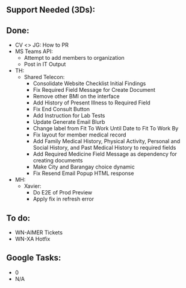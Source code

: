 ## Support Needed (3Ds):
## Done:
  - CV <> JG: How to PR
  - MS Teams API:
    - Attempt to add members to organization
    - Post in IT Output
  - TH:
    - Shared Telecon:
      - Consolidate Website Checklist Initial Findings
      - Fix Required Field Message for Create Document
      - Remove other BMI on the interface
      - Add History of Present Illness to Required Field
      - Fix End Consult Button
      - Add Instruction for Lab Tests
      - Update Generate Email Blurb
      - Change label from Fit To Work Until Date to Fit To Work By
      - Fix layout for member medical record
      - Add Family Medical History, Physical Activity, Personal and Social History, and Past Medical History to required fields
      - Add Required Medicine Field Message as dependency for creating documents
      - Make City and Barangay choice dynamic
      - Fix Resend Email Popup HTML response
  - MH:
    - Xavier:
      - Do E2E of Prod Preview
      - Apply fix in refresh error
## To do:
  - WN-AIMER Tickets
  - WN-XA Hotfix
## Google Tasks:
  - 0
  - N/A
